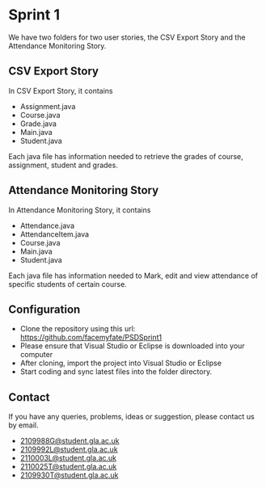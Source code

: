 **Sprint 1**
=============

We have two folders for two user stories, the CSV Export Story and the Attendance Monitoring Story.

CSV Export Story
----------------
In CSV Export Story, it contains
- Assignment.java
- Course.java
- Grade.java
- Main.java
- Student.java

Each java file has information needed to retrieve the grades of course, assignment, student and grades. 

Attendance Monitoring Story
----------------------------
In Attendance Monitoring Story, it contains
- Attendance.java
- AttendanceItem.java
- Course.java
- Main.java
- Student.java

Each java file has information needed to Mark, edit and view attendance of specific students of certain course. 


Configuration
--------------
- Clone the repository using this url: https://github.com/facemyfate/PSDSprint1
- Please ensure that Visual Studio or Eclipse is downloaded into your computer
- After cloning, import the project into Visual Studio or Eclipse
- Start coding and sync latest files into the folder directory. 

Contact
--------
If you have any queries, problems, ideas or suggestion, please contact us by email.
- 2109988G@student.gla.ac.uk
- 2109992L@student.gla.ac.uk
- 2110003L@student.gla.ac.uk
- 2110025T@student.gla.ac.uk
- 2109930T@student.gla.ac.uk
